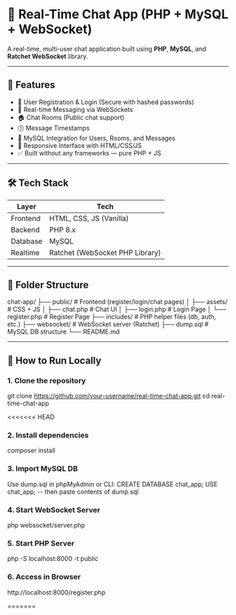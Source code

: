 # 💬 Real-Time Chat App (PHP + MySQL + WebSocket)

A real-time, multi-user chat application built using **PHP**, **MySQL**, and **Ratchet WebSocket** library.

---

## 🚀 Features

- 🔐 User Registration & Login (Secure with hashed passwords)
- 💬 Real-time Messaging via WebSockets
- 🏠 Chat Rooms (Public chat support)
- 🕒 Message Timestamps
- 🧠 MySQL Integration for Users, Rooms, and Messages
- 📱 Responsive Interface with HTML/CSS/JS
- ✅ Built without any frameworks — pure PHP + JS

---

## 🛠 Tech Stack

| Layer | Tech |
|-------|------|
| Frontend | HTML, CSS, JS (Vanilla) |
| Backend | PHP 8.x |
| Database | MySQL |
| Realtime | Ratchet (WebSocket PHP Library) |

---

## 📁 Folder Structure

chat-app/
├── public/ # Frontend (register/login/chat pages)
│ ├── assets/ # CSS + JS
│ ├── chat.php # Chat UI
│ ├── login.php # Login Page
│ └── register.php # Register Page
├── includes/ # PHP helper files (db, auth, etc.)
├── websocket/ # WebSocket server (Ratchet)
├── dump.sql # MySQL DB structure
└── README.md


---

## 🧪 How to Run Locally

### 1. Clone the repository

git clone https://github.com/your-username/real-time-chat-app.git
cd real-time-chat-app

<<<<<<< HEAD


### 2. Install dependencies

composer install

### 3. Import MySQL DB
Use dump.sql in phpMyAdmin or CLI:
CREATE DATABASE chat_app;
USE chat_app;
-- then paste contents of dump.sql

### 4. Start WebSocket Server
php websocket/server.php

### 5. Start PHP Server
php -S localhost:8000 -t public

### 6. Access in Browser
http://localhost:8000/register.php


=======
